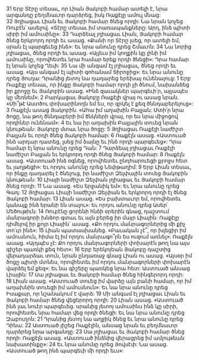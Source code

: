 31 Երբ Տէրը տեսաւ, որ Լիան Յակոբի համար ատելի է, նրա արգանդը բեղմնաւոր դարձրեց, իսկ Ռաքէլը ամուլ մնաց: 32 Յղիացաւ Լիան եւ Յակոբի համար ծնեց որդի: Նա նրան կոչեց Ռուբէն՝ ասելով. «Տէրը տեսաւ իմ տառապանքները: Արդ, ինձ պիտի սիրի իմ ամուսինը»: 33 Դարձեալ յղիացաւ Լիան, Յակոբի համար ծնեց երկրորդ որդի եւ ասաց. «Քանի որ Տէրը լսեց, որ ատելի եմ, սրան էլ պարգեւեց ինձ»: Եւ նրա անունը դրեց Շմաւոն: 34 Նա նորից յղիացաւ, ծնեց որդի եւ ասաց. «Այլեւս իմ կողքին կը լինի իմ ամուսինը, որովհետեւ նրա համար երեք որդի ծնեցի»: Դրա համար էլ նրան կոչեց Ղեւի: 35 Նա մի անգամ էլ յղիացաւ, ծնեց որդի եւ ասաց. «Այս անգամ էլ պիտի գոհանամ Տիրոջից»: Եւ նրա անունը դրեց Յուդա: Դրանից յետոյ նա դադարեց երեխայ ունենալուց:
1 Երբ Ռաքէլը տեսաւ, որ ինքը Յակոբի համար որդի չի ծնում, նախանձեց իր քրոջը եւ Յակոբին ասաց. «Ինձ զաւակներ պարգեւի՛ր, այլապէս կը մեռնեմ»: 2 Բարկացաւ Յակոբը Ռաքէլի վրայ ու ասաց նրան. «Մի՞թէ Աստծու փոխարինողն եմ ես, որ զրկել է քեզ ծննդաբերելուց»: 3 Ռաքէլն ասաց Յակոբին. «Ահա իմ աղախին Բալլան: Մտի՛ր նրա ծոցը, նա թող ծննդաբերի իմ ծնկների վրայ, որ ես նրա միջոցով որդիներ ունենամ»: 4 Եւ նա իր աղախին Բալլային տուեց նրան կնութեան: Յակոբը մտաւ նրա ծոցը: 5 Յղիացաւ Ռաքէլի նաժիշտ Բալլան եւ որդի ծնեց Յակոբի համար: 6 Ռաքէլն ասաց. «Աստուած ինձ արդար դատեց, լսեց իմ ձայնը եւ ինձ որդի պարգեւեց»: Դրա համար էլ նրա անունը դրեց Դան: 7 Դարձեալ յղիացաւ Ռաքէլի նաժիշտ Բալլան եւ երկրորդ որդի ծնեց Յակոբի համար: 8 Ռաքէլն ասաց. «Աստուած ինձ օգնեց, որովհետեւ ընդհարուեցի քրոջս հետ եւ յաղթեցի»: Եւ որդու անունը դրեց Նեփթաղիմ: 9 Երբ Լիան տեսաւ, որ ինքը դադարել է ծնելուց, իր նաժիշտ Զելփային տուեց Յակոբին կնութեան: 10 Լիայի նաժիշտ Զելփան յղիացաւ եւ Յակոբի համար ծնեց որդի: 11 Նա ասաց. «Ես երջանիկ եմ»: Եւ նրա անունը դրեց Գադ: 12 Յղիացաւ Լիայի նաժիշտ Զելփան եւ երկրորդ որդի էլ ծնեց Յակոբի համար: 13 Լիան ասաց. «Ես բախտաւոր եմ, որովհետեւ կանայք ինձ երանի են տալու»: Եւ որդու անունը դրեց Ասեր՝ Մեծութիւն: 14 Ռուբէնը ցորենի հնձի օրերին գնաց, դաշտում մանրագորի խնձոր գտաւ եւ այն բերեց իր մայր Լիային: Ռաքէլը դիմելով իր քոյր Լիային՝ ասաց. «Քո որդու մանրագորներից մի քիչ տո՛ւր ինձ»: 15 Լիան պատասխանեց. «Բաւական չէ՞, որ խլեցիր իմ ամուսնուն, հիմա էլ իմ որդու մանրագո՞րն ես ուզում առնել»: Ռաքէլն ասաց. «Այդպէս չէ: Քո որդու մանրագորների փոխարէն թող նա այս գիշեր պառկի քեզ հետ»: 16 Երբ երեկոյեան Յակոբը դաշտից վերադարձաւ տուն, նրան ընդառաջ գնաց Լիան ու ասաց. «Այսօր իմ ծոցը պիտի մտնես, որովհետեւ իմ որդու մանրագորների փոխարէն վարձել եմ քեզ»: Եւ նա գիշերը պառկեց նրա հետ: Աստուած անսաց Լիային: 17 Սա յղիացաւ եւ Յակոբի համար ծնեց հինգերորդ որդի: 18 Լիան ասաց. «Աստուած տուեց իմ վարձը այն բանի համար, որ իմ աղախնին տուեցի իմ ամուսնուն»: Եւ նա նրա անունը դրեց Իսաքար, որ նշանակում է վարձ: 19 Մի անգամ էլ յղիացաւ Լիան եւ Յակոբի համար ծնեց վեցերորդ որդի: 20 Լիան ասաց. «Աստուած ինձ լաւ նուէր պարգեւեց. սրանից յետոյ ամուսինս ինձ կը սիրի, որովհետեւ նրա համար վեց որդի ծնեցի: Եւ նա նրա անունը դրեց Զաբուղոն: 21 Դրանից յետոյ նա աղջիկ ծնեց եւ նրա անունը դրեց Դինա: 22 Աստուած յիշեց Ռաքէլին, անսաց նրան եւ բեղմնաւոր դարձրեց նրա արգանդը: 23 Սա յղիացաւ եւ Յակոբի համար ծնեց որդի: Ռաքէլն ասաց. «Աստուած ինձնից վերացրեց իմ ամլութեան նախատինքը»: 24 Եւ նրա անունը դրեց Յովսէփ: Նա ասաց. «Աստուած թող ինձ պարգեւի մի որդի եւս»:
